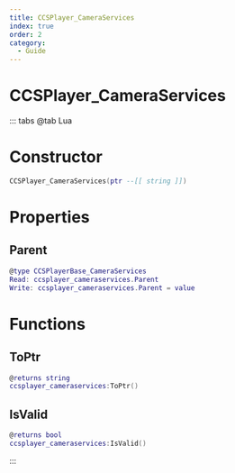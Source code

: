 ```yaml
---
title: CCSPlayer_CameraServices
index: true
order: 2
category:
  - Guide
---
```


# CCSPlayer_CameraServices

::: tabs
@tab Lua
# Constructor
```lua
CCSPlayer_CameraServices(ptr --[[ string ]])
```
# Properties
## Parent 
```lua
@type CCSPlayerBase_CameraServices
Read: ccsplayer_cameraservices.Parent
Write: ccsplayer_cameraservices.Parent = value
```
# Functions
## ToPtr
```lua
@returns string
ccsplayer_cameraservices:ToPtr()
```
## IsValid
```lua
@returns bool
ccsplayer_cameraservices:IsValid()
```

:::